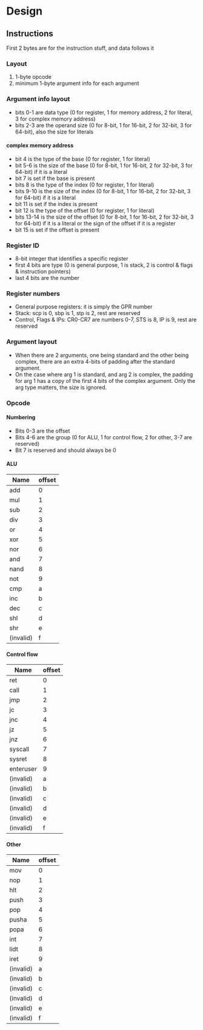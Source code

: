 # Design

## Instructions

First 2 bytes are for the instruction stuff, and data follows it

### Layout

1. 1-byte opcode
2. minimum 1-byte argument info for each argument

### Argument info layout

- bits 0-1 are data type (0 for register, 1 for memory address, 2 for literal, 3 for complex memory address)
- bits 2-3 are the operand size (0 for 8-bit, 1 for 16-bit, 2 for 32-bit, 3 for 64-bit), also the size for literals

#### complex memory address

- bit 4 is the type of the base (0 for register, 1 for literal)
- bit 5-6 is the size of the base (0 for 8-bit, 1 for 16-bit, 2 for 32-bit, 3 for 64-bit) if it is a literal
- bit 7 is set if the base is present
- bits 8 is the type of the index (0 for register, 1 for literal)
- bits 9-10 is the size of the index (0 for 8-bit, 1 for 16-bit, 2 for 32-bit, 3 for 64-bit) if it is a literal
- bit 11 is set if the index is present
- bit 12 is the type of the offset (0 for register, 1 for literal)
- bits 13-14 is the size of the offset (0 for 8-bit, 1 for 16-bit, 2 for 32-bit, 3 for 64-bit) if it is a literal or the sign of the offset if it is a register
- bit 15 is set if the offset is present

### Register ID

- 8-bit integer that identifies a specific register
- first 4 bits are type (0 is general purpose, 1 is stack, 2 is control & flags & instruction pointers)
- last 4 bits are the number

### Register numbers

- General purpose registers: it is simply the GPR number
- Stack: scp is 0, sbp is 1, stp is 2, rest are reserved
- Control, Flags & IPs: CR0-CR7 are numbers 0-7, STS is 8, IP is 9, rest are reserved

### Argument layout

- When there are 2 arguments, one being standard and the other being complex, there are an extra 4-bits of padding after the standard argument.
- On the case where arg 1 is standard, and arg 2 is complex, the padding for arg 1 has a copy of the first 4 bits of the complex argument. Only the arg type matters, the size is ignored.

### Opcode

#### Numbering

- Bits 0-3 are the offset
- Bits 4-6 are the group (0 for ALU, 1 for control flow, 2 for other, 3-7 are reserved)
- Bit 7 is reserved and should always be 0

#### ALU

| Name      | offset |
|-----------|--------|
| add       | 0      |
| mul       | 1      |
| sub       | 2      |
| div       | 3      |
| or        | 4      |
| xor       | 5      |
| nor       | 6      |
| and       | 7      |
| nand      | 8      |
| not       | 9      |
| cmp       | a      |
| inc       | b      |
| dec       | c      |
| shl       | d      |
| shr       | e      |
| (invalid) | f      |

#### Control flow

| Name      | offset |
|-----------|--------|
| ret       | 0      |
| call      | 1      |
| jmp       | 2      |
| jc        | 3      |
| jnc       | 4      |
| jz        | 5      |
| jnz       | 6      |
| syscall   | 7      |
| sysret    | 8      |
| enteruser | 9      |
| (invalid) | a      |
| (invalid) | b      |
| (invalid) | c      |
| (invalid) | d      |
| (invalid) | e      |
| (invalid) | f      |

#### Other

| Name      | offset |
|-----------|--------|
| mov       | 0      |
| nop       | 1      |
| hlt       | 2      |
| push      | 3      |
| pop       | 4      |
| pusha     | 5      |
| popa      | 6      |
| int       | 7      |
| lidt      | 8      |
| iret      | 9      |
| (invalid) | a      |
| (invalid) | b      |
| (invalid) | c      |
| (invalid) | d      |
| (invalid) | e      |
| (invalid) | f      |
